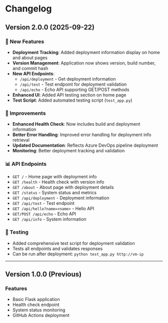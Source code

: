 # Changelog

## Version 2.0.0 (2025-09-22)

### 🚀 New Features
- **Deployment Tracking**: Added deployment information display on home and about pages
- **Version Management**: Application now shows version, build number, and commit hash
- **New API Endpoints**:
  - `/api/deployment` - Get deployment information
  - `/api/test` - Test endpoint for deployment validation  
  - `/api/echo` - Echo API supporting GET/POST methods
- **Enhanced UI**: Added API testing section on home page
- **Test Script**: Added automated testing script (`test_app.py`)

### 🔧 Improvements
- **Enhanced Health Check**: Now includes build and deployment information
- **Better Error Handling**: Improved error handling for deployment info retrieval
- **Updated Documentation**: Reflects Azure DevOps pipeline deployment
- **Monitoring**: Better deployment tracking and validation

### 📊 API Endpoints
- `GET /` - Home page with deployment info
- `GET /health` - Health check with version info
- `GET /about` - About page with deployment details
- `GET /status` - System status and metrics
- `GET /api/deployment` - Deployment information
- `GET /api/test` - Test endpoint
- `GET /api/hello?name=<name>` - Hello API
- `GET/POST /api/echo` - Echo API
- `GET /api/info` - System information

### 🧪 Testing
- Added comprehensive test script for deployment validation
- Tests all endpoints and validates responses
- Can be run after deployment: `python test_app.py http://vm-ip`

---

## Version 1.0.0 (Previous)

### Features
- Basic Flask application
- Health check endpoint
- System status monitoring
- GitHub Actions deployment